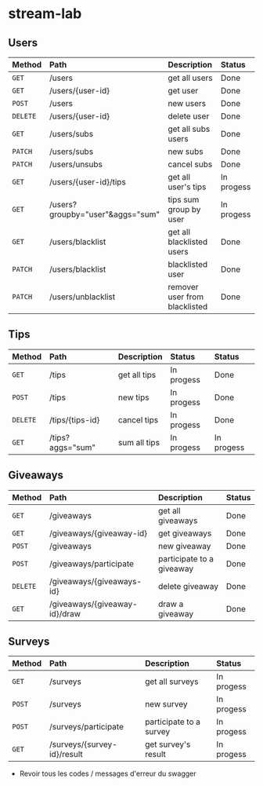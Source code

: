 # stream-lab

## Users

| Method        | Path                              | Description                   | Status        |
|:------------- |:--------------------------------- |:----------------------------- |:------------- |
| `GET`         | /users                            | get all users                 | Done          |
| `GET`         | /users/{user-id}                  | get user                      | Done          |
| `POST`        | /users                            | new users                     | Done          |
| `DELETE`      | /users/{user-id}                  | delete user                   | Done          |
| `GET`         | /users/subs                       | get all subs users            | Done          |
| `PATCH`       | /users/subs                       | new subs                      | Done          |
| `PATCH`       | /users/unsubs                     | cancel subs                   | Done          |
| `GET`         | /users/{user-id}/tips             | get all user's tips           | In progess    |
| `GET`         | /users?groupby="user"&aggs="sum"  | tips sum group by user        | In progess    |
| `GET`         | /users/blacklist                  | get all blacklisted users     | Done          |
| `PATCH`       | /users/blacklist                  | blacklisted user              | Done          |
| `PATCH`       | /users/unblacklist                | remover user from blacklisted | Done          |

## Tips

| Method        | Path               | Description                  | Status        | Status        |
|:------------- |:------------------ |:---------------------------- |:------------- |:------------- |
| `GET`         | /tips              | get all tips                 | In progess    | Done          |
| `POST`        | /tips              | new tips                     | In progess    | Done          |
| `DELETE`      | /tips/{tips-id}    | cancel tips                  | In progess    | Done          |
| `GET`         | /tips?aggs="sum"   | sum all tips                 | In progess    | In progess    |

## Giveaways

| Method        | Path                          | Description                  | Status        |
|:------------- |:----------------------------- |:---------------------------- |:------------- |
| `GET`         | /giveaways                    | get all giveaways            | Done          |
| `GET`         | /giveaways/{giveaway-id}      | get giveaways                | Done          |
| `POST`        | /giveaways                    | new giveaway                 | Done          |
| `POST`        | /giveaways/participate        | participate to a giveaway    | Done          |
| `DELETE`      | /giveaways/{giveaways-id}     | delete giveaway              | Done          |
| `GET`         | /giveaways/{giveaway-id}/draw | draw a giveaway              | Done          |

## Surveys

| Method        | Path                        | Description             | Status        |
|:------------- |:--------------------------- |:----------------------- |:------------- |
| `GET`         | /surveys                    | get all surveys         | In progess    |
| `POST`        | /surveys                    | new survey              | In progess    |
| `POST`        | /surveys/participate        | participate to a survey | In progess    |
| `GET`         | /surveys/{survey-id}/result | get survey's result     | In progess    |


- Revoir tous les codes / messages d'erreur du swagger